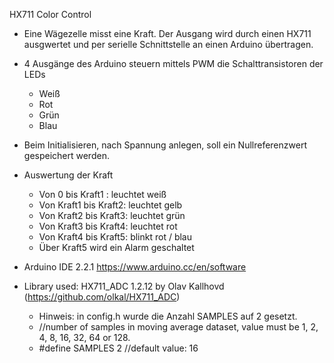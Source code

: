 HX711 Color Control 

* Eine Wägezelle misst eine Kraft. Der Ausgang wird durch einen HX711 ausgwertet und per serielle Schnittstelle an einen Arduino übertragen.
*  4 Ausgänge des Arduino steuern mittels PWM die Schalttransistoren der LEDs
   * Weiß
   * Rot
   * Grün
   * Blau
* Beim Initialisieren, nach Spannung anlegen, soll ein Nullreferenzwert gespeichert werden.
* Auswertung der Kraft
  * Von 0 bis Kraft1 : leuchtet weiß
  * Von Kraft1 bis Kraft2: leuchtet gelb 
  * Von Kraft2 bis Kraft3: leuchtet grün
  * Von Kraft3 bis Kraft4: leuchtet rot
  * Von Kraft4 bis Kraft5: blinkt rot / blau
  * Über Kraft5 wird ein Alarm geschaltet

* Arduino IDE 2.2.1 https://www.arduino.cc/en/software
* Library used: HX711_ADC 1.2.12 by Olav Kallhovd (https://github.com/olkal/HX711_ADC)
  * Hinweis: in config.h wurde die Anzahl SAMPLES auf 2 gesetzt.
  * //number of samples in moving average dataset, value must be 1, 2, 4, 8, 16, 32, 64 or 128.
  * #define SAMPLES 					2		//default value: 16
